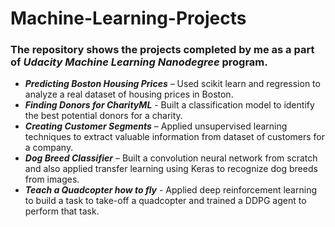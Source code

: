 # Machine-Learning-Projects
### The repository shows the projects completed by me as a part of *Udacity Machine Learning Nanodegree* program.

- **_Predicting Boston Housing Prices_** – Used scikit learn and regression to analyze a real dataset of housing prices in Boston.
- **_Finding Donors for CharityML_** - Built a classification model to identify the best potential donors for a charity.
- **_Creating Customer Segments_** – Applied unsupervised learning techniques to extract valuable information from dataset of customers for a company.
- **_Dog Breed Classifier_** – Built a convolution neural network from scratch and also applied transfer learning using Keras to recognize dog breeds from images. 
- **_Teach a Quadcopter how to fly_** -  Applied deep reinforcement learning to build a task to take-off a quadcopter and trained a DDPG agent to perform that task. 
